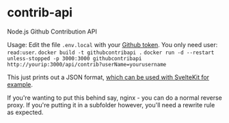 # contrib-api
Node.js Github Contribution API


Usage:
Edit the file `.env.local` with your [Github token](https://github.com/settings/tokens). You only need user: `read:user`.
`docker build -t githubcontribapi .`
`docker run -d --restart unless-stopped -p 3000:3000 githubcontribapi`
`http://yourip:3000/api/contrib?userName=yourusername`

This just prints out a JSON format, [which can be used with SvelteKit for example](https://github.com/cnoid/svelte-github-contrib).

If you're wanting to put this behind say, nginx - you can do a normal reverse proxy. If you're putting it in a subfolder however, you'll need a rewrite rule as expected.
